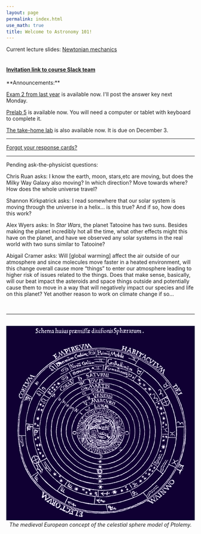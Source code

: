 ```yaml
---
layout: page 
permalink: index.html
use_math: true
title: Welcome to Astronomy 101! 
---
```


Current lecture slides: <a href="slides/lecture12/lecture12.pdf">Newtonian mechanics</a><br><br> 

<h4>
<a href="https://join.slack.com/t/suphysics/shared_invite/enQtNzI2MzU4NzU5NDI2LWMxZWE2MmYzMjVmZGMzZWU5ZDk5OWFkYjMyMmI5ZGIyZDBkMDZiMjFmY2YzYWY1Y2U5ODY3ZDNlNDhmMDczMzk">Invitation link to course Slack team</a>
</h4>
**Announcements:**

[Exam 2 from last year](exam2-formA.pdf) is available now. I'll post the answer key next Monday.

[Prelab 5](labs/lab5/lab5prelab.pdf) is available now. You will need a computer or tablet with keyboard to complete it.

[The take-home lab](labs/moon_and_sun.pdf) is also available now. It is due on December 3.

---

[Forgot your response cards?](cards.html)

---

Pending ask-the-physicist questions:

<!-- Cal Parker asks: Does the universe have an edge? -->

<!-- Dmytro Kuchirka asks: I have a question regarding the velocity of Earth. If it was increased to the speed approximate to the simulation you showed in class how would it affect life on Earth and what changes could mankind and Earth experience? -->

<!-- Paritosh Jain asks: what is a neutron star? -->

Chris Ruan asks:  I know the earth, moon, stars,etc are moving, but does the Milky Way Galaxy also moving? In which direction? Move towards where? How does the whole universe travel?

Shannon Kirkpatrick asks: I read somewhere that our solar system is moving through the universe in a helix... is this true? And if so, how does this work?

Alex Wyers asks: In *Star Wars*, the planet Tatooine has two suns. Besides making the planet incredibly hot all the time, what other effects might this have on the planet, and have we observed any solar systems in the real world with two suns similar to Tatooine?

Abigail Cramer asks: Will [global warming] affect the air outside of our atmosphere and since molecules move faster in a heated environment, will this change overall cause more “things” to enter our atmosphere leading to higher risk of issues related to the things. Does that make sense, basically, will our beat impact the asteroids and space things outside and potentially cause them to move in a way that will negatively impact our species and life on this planet? Yet another reason to work on climate change if so...

<br>

---

<br>

<center> <img src="sphere-medieval.png">
<br>
<em>The medieval European concept of the celestial sphere model of Ptolemy.</em> 
